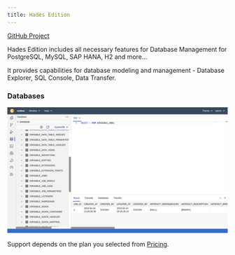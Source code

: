 ```yaml
---
title: Hades Edition
---
```


<div class="product-tag"><a href="https://github.com/codbex/codbex-hades" target="_blank">GitHub Project</a></div>

Hades Edition includes all necessary features for Database Management for PostgreSQL, MySQL, SAP HANA, H2 and more...

It provides capabilities for database modeling and management - Database Explorer, SQL Console, Data Transfer.

### Databases

<img class="screenshot" src="/images/features/database-perspective.png">

<br>

Support depends on the plan you selected from <a href="https://www.codbex.com/pricing/">Pricing</a>.

